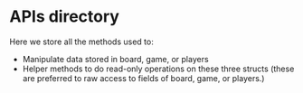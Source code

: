 # APIs directory

Here we store all the methods used to:
* Manipulate data stored in board, game, or players
* Helper methods to do read-only operations on these three structs (these are preferred to raw access to fields of board, game, or players.)

